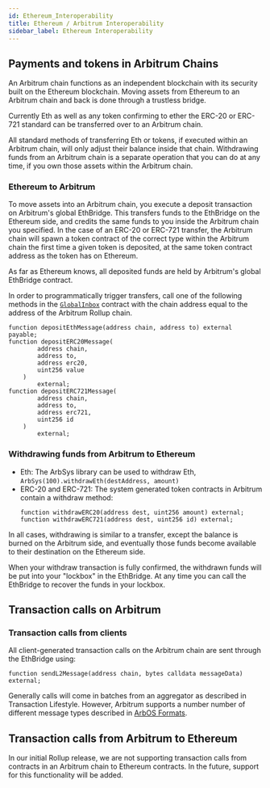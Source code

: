 ```yaml
---
id: Ethereum_Interoperability
title: Ethereum / Arbitrum Interoperability
sidebar_label: Ethereum Interoperability
---
```


## Payments and tokens in Arbitrum Chains

An Arbitrum chain functions as an independent blockchain with its security built on the Ethereum blockchain. Moving assets from Ethereum to an Arbitrum chain and back is done through a trustless bridge.

Currently Eth as well as any token confirming to ether the ERC-20 or ERC-721 standard can be transferred over to an Arbitrum chain.

All standard methods of transferring Eth or tokens, if executed within an Arbitrum chain, will only adjust their balance inside that chain. Withdrawing funds from an Arbitrum chain is a separate operation that you can do at any time, if you own those assets within the Arbitrum chain.

### Ethereum to Arbitrum

To move assets into an Arbitrum chain, you execute a deposit transaction on Arbitrum's global EthBridge. This transfers funds to the EthBridge on the Ethereum side, and credits the same funds to you inside the Arbitrum chain you specified. In the case of an ERC-20 or ERC-721 transfer, the Arbitrum chain will spawn a token contract of the correct type within the Arbitrum chain the first time a given token is deposited, at the same token contract address as the token has on Ethereum.

As far as Ethereum knows, all deposited funds are held by Arbitrum's global EthBridge contract.

In order to programmatically trigger transfers, call one of the following methods in the [`GlobalInbox`](https://github.com/OffchainLabs/arbitrum/blob/master/packages/arb-bridge-eth/contracts/GlobalInbox.sol) contract with the chain address equal to the address of the Arbitrum Rollup chain.

```solidity
function depositEthMessage(address chain, address to) external payable;
function depositERC20Message(
        address chain,
        address to,
        address erc20,
        uint256 value
    )
        external;
function depositERC721Message(
        address chain,
        address to,
        address erc721,
        uint256 id
    )
        external;
```

### Withdrawing funds from Arbitrum to Ethereum

- Eth: The ArbSys library can be used to withdraw Eth, `ArbSys(100).withdrawEth(destAddress, amount)`
- ERC-20 and ERC-721: The system generated token contracts in Arbitrum contain a withdraw method:
  ```solidity
  function withdrawERC20(address dest, uint256 amount) external;
  function withdrawERC721(address dest, uint256 id) external;
  ```

In all cases, withdrawing is similar to a transfer, except the balance is burned on the Arbitrum side, and eventually those funds become available to their destination on the Ethereum side.

When your withdraw transaction is fully confirmed, the withdrawn funds will be put into your "lockbox" in the EthBridge.
At any time you can call the EthBridge to recover the funds in your lockbox.

## Transaction calls on Arbitrum

### Transaction calls from clients

All client-generated transaction calls on the Arbitrum chain are sent through the EthBridge using:

```solidity
function sendL2Message(address chain, bytes calldata messageData) external;
```

Generally calls will come in batches from an aggregator as described in Transaction Lifestyle. However, Arbitrum supports a number number of different message types described in [ArbOS Formats](ArbOS_Formats.md).

## Transaction calls from Arbitrum to Ethereum

In our initial Rollup release, we are not supporting transaction calls from contracts in an Arbitrum chain to Ethereum contracts. In the future, support for this functionality will be added.
